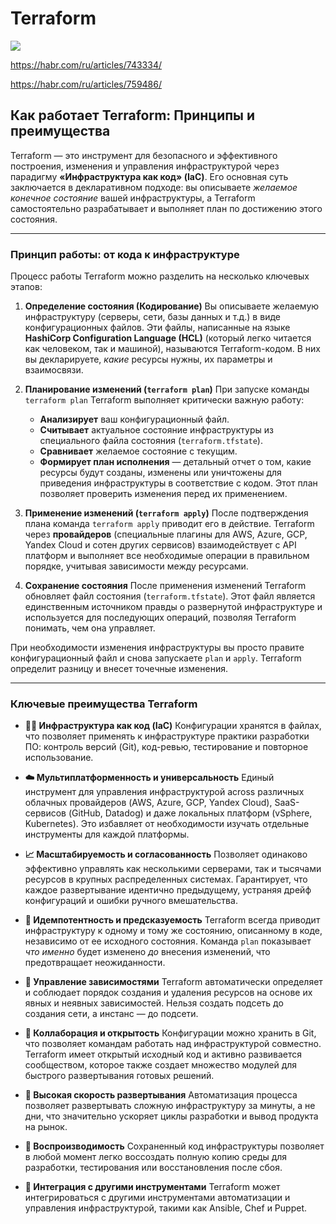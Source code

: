 # Terraform

![](https://pan.dev/img/product-landing/terraform/terraform-article.jpeg)

https://habr.com/ru/articles/743334/

https://habr.com/ru/articles/759486/


## **Как работает Terraform: Принципы и преимущества**

Terraform — это инструмент для безопасного и эффективного построения, изменения и управления инфраструктурой через парадигму **«Инфраструктура как код» (IaC)**. Его основная суть заключается в декларативном подходе: вы описываете *желаемое конечное состояние* вашей инфраструктуры, а Terraform самостоятельно разрабатывает и выполняет план по достижению этого состояния.

---

### **Принцип работы: от кода к инфраструктуре**

Процесс работы Terraform можно разделить на несколько ключевых этапов:

1.  **Определение состояния (Кодирование)**
    Вы описываете желаемую инфраструктуру (серверы, сети, базы данных и т.д.) в виде конфигурационных файлов. Эти файлы, написанные на языке **HashiCorp Configuration Language (HCL)** (который легко читается как человеком, так и машиной), называются Terraform-кодом. В них вы декларируете, *какие* ресурсы нужны, их параметры и взаимосвязи.

2.  **Планирование изменений (`terraform plan`)**
    При запуске команды `terraform plan` Terraform выполняет критически важную работу:
    *   **Анализирует** ваш конфигурационный файл.
    *   **Считывает** актуальное состояние инфраструктуры из специального файла состояния (`terraform.tfstate`).
    *   **Сравнивает** желаемое состояние с текущим.
    *   **Формирует план исполнения** — детальный отчет о том, какие ресурсы будут созданы, изменены или уничтожены для приведения инфраструктуры в соответствие с кодом. Этот план позволяет проверить изменения перед их применением.

3.  **Применение изменений (`terraform apply`)**
    После подтверждения плана команда `terraform apply` приводит его в действие. Terraform через **провайдеров** (специальные плагины для AWS, Azure, GCP, Yandex Cloud и сотен других сервисов) взаимодействует с API платформ и выполняет все необходимые операции в правильном порядке, учитывая зависимости между ресурсами.

4.  **Сохранение состояния**
    После применения изменений Terraform обновляет файл состояния (`terraform.tfstate`). Этот файл является единственным источником правды о развернутой инфраструктуре и используется для последующих операций, позволяя Terraform понимать, чем она управляет.

При необходимости изменения инфраструктуры вы просто правите конфигурационный файл и снова запускаете `plan` и `apply`. Terraform определит разницу и внесет точечные изменения.

---

### **Ключевые преимущества Terraform**

*   **👨‍💻 Инфраструктура как код (IaC)**
    Конфигурации хранятся в файлах, что позволяет применять к инфраструктуре практики разработки ПО: контроль версий (Git), код-ревью, тестирование и повторное использование.

*   **☁️ Мультиплатформенность и универсальность**
    Единый инструмент для управления инфраструктурой across различных облачных провайдеров (AWS, Azure, GCP, Yandex Cloud), SaaS-сервисов (GitHub, Datadog) и даже локальных платформ (vSphere, Kubernetes). Это избавляет от необходимости изучать отдельные инструменты для каждой платформы.

*   **📈 Масштабируемость и согласованность**
    Позволяет одинаково эффективно управлять как несколькими серверами, так и тысячами ресурсов в крупных распределенных системах. Гарантирует, что каждое развертывание идентично предыдущему, устраняя дрейф конфигураций и ошибки ручного вмешательства.

*   **🔄 Идемпотентность и предсказуемость**
    Terraform всегда приводит инфраструктуру к одному и тому же состоянию, описанному в коде, независимо от ее исходного состояния. Команда `plan` показывает *что именно* будет изменено *до* внесения изменений, что предотвращает неожиданности.

*   **🧩 Управление зависимостями**
    Terraform автоматически определяет и соблюдает порядок создания и удаления ресурсов на основе их явных и неявных зависимостей. Нельзя создать подсеть до создания сети, а инстанс — до подсети.

*   **👥 Коллаборация и открытость**
    Конфигурации можно хранить в Git, что позволяет командам работать над инфраструктурой совместно. Terraform имеет открытый исходный код и активно развивается сообществом, которое также создает множество модулей для быстрого развертывания готовых решений.

*   **🚀 Высокая скорость развертывания**
    Автоматизация процесса позволяет развертывать сложную инфраструктуру за минуты, а не дни, что значительно ускоряет циклы разработки и вывод продукта на рынок.

*   **💾 Воспроизводимость**
    Сохраненный код инфраструктуры позволяет в любой момент легко воссоздать полную копию среды для разработки, тестирования или восстановления после сбоя.

*   **🔗 Интеграция с другими инструментами**
    Terraform может интегрироваться с другими инструментами автоматизации и управления инфраструктурой, такими как Ansible, Chef и Puppet.